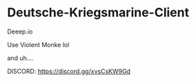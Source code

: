# Deutsche-Kriegsmarine-Client
Deeep.io

Use Violent Monke lol


and uh....

DISCORD:
https://discord.gg/xvsCsKW9Gd
